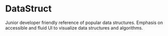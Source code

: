 # DataStruct

Junior developer friendly reference of popular data structures. Emphasis on accessible and fluid UI to visualize data structures and algorithms.